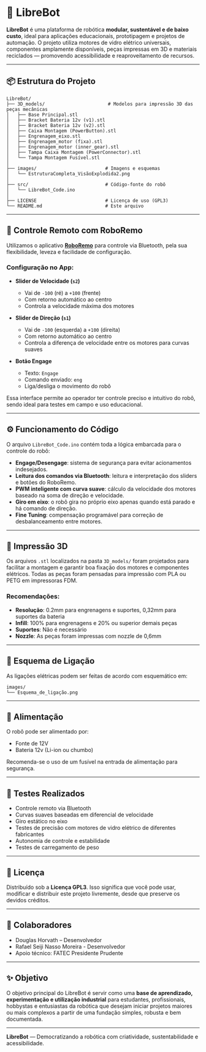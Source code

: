 
# 🤖 LibreBot

**LibreBot** é uma plataforma de robótica **modular, sustentável e de baixo custo**, ideal para aplicações educacionais, prototipagem e projetos de automação. O projeto utiliza motores de vidro elétrico universais, componentes amplamente disponíveis, peças impressas em 3D e materiais reciclados — promovendo acessibilidade e reaproveitamento de recursos.

---

## 📦 Estrutura do Projeto

```
LibreBot/
├── 3D_models/                       # Modelos para impressão 3D das peças mecânicas
│   ├── Base Principal.stl
│   ├── Bracket Bateria 12v (v1).stl
│   ├── Bracket Bateria 12v (v2).stl
│   ├── Caixa Montagem (PowerButton).stl
│   ├── Engrenagem_eixo.stl
│   ├── Engrenagem_motor (fixa).stl
│   ├── Engrenagem_motor (inner_gear).stl
│   ├── Tampa Caixa Montagem (PowerConnector).stl
│   └── Tampa Montagem Fusível.stl
│
├── images/                         # Imagens e esquemas
│   └── EstruturaCompleta_VisãoExplodida2.png
│
├── src/                            # Código-fonte do robô
│   └── LibreBot_Code.ino
│
├── LICENSE                         # Licença de uso (GPL3)
└── README.md                       # Este arquivo
```

---

## 📱 Controle Remoto com RoboRemo

Utilizamos o aplicativo **[RoboRemo](https://roboremo.app/)** para controle via Bluetooth, pela sua flexibilidade, leveza e facilidade de configuração.

### Configuração no App:

- **Slider de Velocidade (`s2`)**  
  - Vai de `-100` (ré) a `+100` (frente)  
  - Com retorno automático ao centro  
  - Controla a velocidade máxima dos motores  

- **Slider de Direção (`s1`)**  
  - Vai de `-100` (esquerda) a `+100` (direita)  
  - Com retorno automático ao centro  
  - Controla a diferença de velocidade entre os motores para curvas suaves  

- **Botão Engage**  
  - Texto: `Engage`  
  - Comando enviado: `eng`  
  - Liga/desliga o movimento do robô

Essa interface permite ao operador ter controle preciso e intuitivo do robô, sendo ideal para testes em campo e uso educacional.

---

## ⚙️ Funcionamento do Código

O arquivo `LibreBot_Code.ino` contém toda a lógica embarcada para o controle do robô:

- **Engage/Desengage**: sistema de segurança para evitar acionamentos indesejados.
- **Leitura dos comandos via Bluetooth**: leitura e interpretação dos sliders e botões do RoboRemo.
- **PWM inteligente com curva suave**: cálculo da velocidade dos motores baseado na soma de direção e velocidade.
- **Giro em eixo**: o robô gira no próprio eixo apenas quando está parado e há comando de direção.
- **Fine Tuning**: compensação programável para correção de desbalanceamento entre motores.

---

## 🧩 Impressão 3D

Os arquivos `.stl` localizados na pasta `3D_models/` foram projetados para facilitar a montagem e garantir boa fixação dos motores e componentes elétricos. Todas as peças foram pensadas para impressão com PLA ou PETG em impressoras FDM.

### Recomendações:
- **Resolução**: 0.2mm para engrenagens e suportes, 0,32mm para suportes da bateria
- **Infill**: 100% para engrenagens e 20% ou superior demais peças
- **Suportes**: Não é necessário
- **Nozzle**: As peças foram impressas com nozzle de 0,6mm

---

## 🔌 Esquema de Ligação

As ligações elétricas podem ser feitas de acordo com esquemático em:

```
images/
└── Esquema_de_ligação.png
```

---

## 🔋 Alimentação

O robô pode ser alimentado por:
- Fonte de 12V
- Bateria 12v (Li-ion ou chumbo)

Recomenda-se o uso de um fusível na entrada de alimentação para segurança.

---

## 🧪 Testes Realizados

- Controle remoto via Bluetooth
- Curvas suaves baseadas em diferencial de velocidade
- Giro estático no eixo
- Testes de precisão com motores de vidro elétrico de diferentes fabricantes
- Autonomia de controle e estabilidade
- Testes de carregamento de peso

---

## 📘 Licença

Distribuído sob a **Licença GPL3**. Isso significa que você pode usar, modificar e distribuir este projeto livremente, desde que preserve os devidos créditos.

---

## 👥 Colaboradores

- Douglas Horvath – Desenvolvedor  
- Rafael Seiji Nasso Moreira - Desenvolvedor 
- Apoio técnico: FATEC Presidente Prudente  

---

## ✨ Objetivo

O objetivo principal do LibreBot é servir como uma **base de aprendizado, experimentação e utilização industrial** para estudantes, profissionais, hobbystas e entusiastas da robótica que desejam iniciar projetos maiores ou mais complexos a partir de uma fundação simples, robusta e bem documentada.

---

**LibreBot** — Democratizando a robótica com criatividade, sustentabilidade e acessibilidade.
